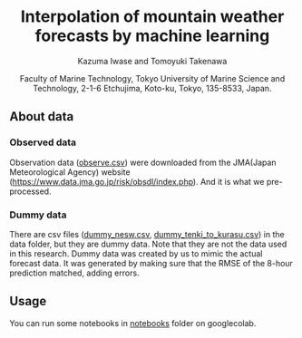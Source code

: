 <div align="center">

# Interpolation of mountain weather forecasts by machine learning

Kazuma Iwase and Tomoyuki Takenawa

Faculty of Marine Technology, Tokyo University of Marine Science and
Technology, 2-1-6 Etchujima, Koto-ku, Tokyo, 135-8533, Japan.

<div align="left">

## About data

### Observed data
Observation data ([observe.csv](data/observe.csv)) were downloaded from the JMA(Japan Meteorological Agency) website (https://www.data.jma.go.jp/risk/obsdl/index.php). And it is what we pre-processed.

### Dummy data
There are csv files ([dummy_nesw.csv](data/dummy_nesw.csv), [dummy_tenki_to_kurasu.csv](data/dummy_tenki_to_kurasu.csv)) in the data folder, but they are dummy data.
Note that they are not the data used in this research.
Dummy data was created by us to mimic the actual forecast data.
It was generated by making sure that the RMSE of the 8-hour prediction matched, adding errors.

## Usage
You can run some notebooks in [notebooks](notebooks) folder on googlecolab.